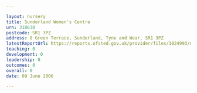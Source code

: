 ```yaml
---

layout: nursery
title: Sunderland Women's Centre
urn: 318638
postcode: SR1 3PZ
address: 8 Green Terrace, Sunderland, Tyne and Wear, SR1 3PZ
latestReportUrl: https://reports.ofsted.gov.uk/provider/files/1024993/urn/318638.pdf
teaching: 0
development: 0
leadership: 0
outcomes: 0
overall: 0
date: 09 June 2006

---
```

